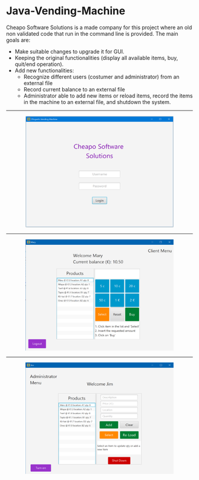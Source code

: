 # Java-Vending-Machine

Cheapo Software Solutions is a made company for this project where an old non validated code that run in the command line is provided.
The main goals are:

* Make suitable changes to upgrade it for GUI.
* Keeping the original functionalities (display all available items, buy, quit/end operation).
* Add new functionalities:
	+ Recognize different users (costumer and administrator) from an external file
	+ Record current balance to an external file
  + Administrator able to add new items or reload items, record the items in the machine to an external file, and shutdown the system.
***
<p align="center" >
<img src="Login.png"  width="400" height="300">
</p>

***
<p align="center" >
<img src="ClientMenu.png"  width="400" height="300">
</p>

***
<p align="center" >
<img src="AdminMenu.png"  width="400" height="300">
</p>
